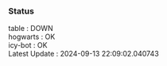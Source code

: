 ### Status


table : DOWN  
hogwarts : OK  
icy-bot : OK  
Latest Update : 2024-09-13 22:09:02.040743
